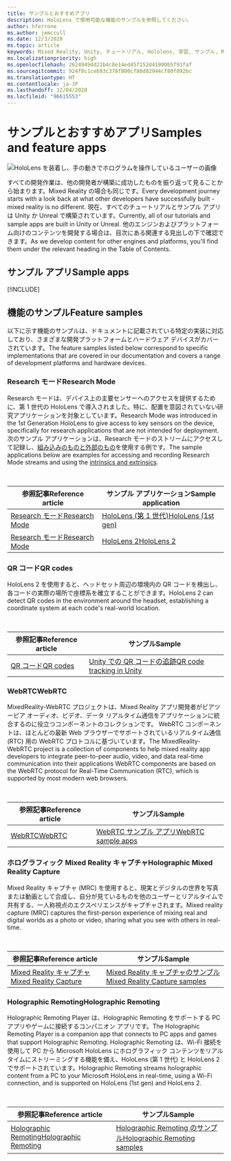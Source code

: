 ```yaml
---
title: サンプルとおすすめアプリ
description: HoloLens で使用可能な機能のサンプルを参照してください。
author: hferrone
ms.author: jemccull
ms.date: 12/3/2020
ms.topic: article
keywords: Mixed Reality, Unity, チュートリアル, Hololens, 学習, サンプル, MRTK, Research モード, HoloLens 2, QR コード, WebRTC, Mixed Reality キャプチャ, Holographic Remoting, UX Tools
ms.localizationpriority: high
ms.openlocfilehash: 2624949dd21b4c8e14ed45f152d41900b5f91faf
ms.sourcegitcommit: 924f8c1ceb93c378f800cf88d82944cf80f092bc
ms.translationtype: HT
ms.contentlocale: ja-JP
ms.lasthandoff: 12/04/2020
ms.locfileid: "96615553"
---
```

# <a name="samples-and-feature-apps"></a><span data-ttu-id="5a715-104">サンプルとおすすめアプリ</span><span class="sxs-lookup"><span data-stu-id="5a715-104">Samples and feature apps</span></span>

![HoloLens を装着し、手の動きでホログラムを操作しているユーザーの画像](unreal/images/unreal-developer.jpg)

<span data-ttu-id="5a715-106">すべての開発作業は、他の開発者が構築に成功したものを振り返って見ることから始まります。Mixed Reality の場合も同じです。</span><span class="sxs-lookup"><span data-stu-id="5a715-106">Every development journey starts with a look back at what other developers have successfully built - mixed reality is no different.</span></span> <span data-ttu-id="5a715-107">現在、すべてのチュートリアルとサンプル アプリは Unity か Unreal で構築されています。</span><span class="sxs-lookup"><span data-stu-id="5a715-107">Currently, all of our tutorials and sample apps are built in Unity or Unreal.</span></span> <span data-ttu-id="5a715-108">他のエンジンおよびプラットフォーム向けのコンテンツを開発する場合は、目次にある関連する見出しの下で確認できます。</span><span class="sxs-lookup"><span data-stu-id="5a715-108">As we develop content for other engines and platforms, you'll find them under the relevant heading in the Table of Contents.</span></span>

## <a name="sample-apps"></a><span data-ttu-id="5a715-109">サンプル アプリ</span><span class="sxs-lookup"><span data-stu-id="5a715-109">Sample apps</span></span>

[!INCLUDE[](includes/tabs-samples.md)]

## <a name="feature-samples"></a><span data-ttu-id="5a715-110">機能のサンプル</span><span class="sxs-lookup"><span data-stu-id="5a715-110">Feature samples</span></span>

<span data-ttu-id="5a715-111">以下に示す機能のサンプルは、ドキュメントに記載されている特定の実装に対応しており、さまざまな開発プラットフォームとハードウェア デバイスがカバーされています。</span><span class="sxs-lookup"><span data-stu-id="5a715-111">The feature samples listed below correspond to specific implementations that are covered in our documentation and covers a range of development platforms and hardware devices.</span></span>

### <a name="research-mode"></a><span data-ttu-id="5a715-112">Research モード</span><span class="sxs-lookup"><span data-stu-id="5a715-112">Research Mode</span></span>

<span data-ttu-id="5a715-113">Research モードは、デバイス上の主要センサーへのアクセスを提供するために、第 1 世代の HoloLens で導入されました。特に、配置を意図されていない研究アプリケーションを対象としています。</span><span class="sxs-lookup"><span data-stu-id="5a715-113">Research Mode was introduced in the 1st Generation HoloLens to give access to key sensors on the device, specifically for research applications that are not intended for deployment.</span></span> <span data-ttu-id="5a715-114">次のサンプル アプリケーションは、Research モードのストリームにアクセスして記録し、[組み込みのものと外部のもの](https://docs.microsoft.com/windows/mixed-reality/locatable-camera#locating-the-device-camera-in-the-world)を使用する例です。</span><span class="sxs-lookup"><span data-stu-id="5a715-114">The sample applications below are examples for accessing and recording Research Mode streams and using the [intrinsics and extrinsics](https://docs.microsoft.com/windows/mixed-reality/locatable-camera#locating-the-device-camera-in-the-world).</span></span>

<br>

| <span data-ttu-id="5a715-115">参照記事</span><span class="sxs-lookup"><span data-stu-id="5a715-115">Reference article</span></span> | <span data-ttu-id="5a715-116">サンプル アプリケーション</span><span class="sxs-lookup"><span data-stu-id="5a715-116">Sample application</span></span> |
| --- | --- |
| [<span data-ttu-id="5a715-117">Research モード</span><span class="sxs-lookup"><span data-stu-id="5a715-117">Research Mode</span></span>](platform-capabilities-and-apis/research-mode.md) | [<span data-ttu-id="5a715-118">HoloLens (第 1 世代)</span><span class="sxs-lookup"><span data-stu-id="5a715-118">HoloLens (1st gen)</span></span>](https://github.com/microsoft/HoloLensForCV/tree/master/Samples) |
| [<span data-ttu-id="5a715-119">Research モード</span><span class="sxs-lookup"><span data-stu-id="5a715-119">Research Mode</span></span>](platform-capabilities-and-apis/research-mode.md) | [<span data-ttu-id="5a715-120">HoloLens 2</span><span class="sxs-lookup"><span data-stu-id="5a715-120">HoloLens 2</span></span>](https://github.com/microsoft/HoloLens2ForCV/tree/main/Samples) |

### <a name="qr-codes"></a><span data-ttu-id="5a715-121">QR コード</span><span class="sxs-lookup"><span data-stu-id="5a715-121">QR codes</span></span>

<span data-ttu-id="5a715-122">HoloLens 2 を使用すると、ヘッドセット周辺の環境内の QR コードを検出し、各コードの実際の場所で座標系を確立することができます。</span><span class="sxs-lookup"><span data-stu-id="5a715-122">HoloLens 2 can detect QR codes in the environment around the headset, establishing a coordinate system at each code's real-world location.</span></span>

<br>

| <span data-ttu-id="5a715-123">参照記事</span><span class="sxs-lookup"><span data-stu-id="5a715-123">Reference article</span></span> | <span data-ttu-id="5a715-124">サンプル</span><span class="sxs-lookup"><span data-stu-id="5a715-124">Sample</span></span> |
| --- | --- |
| [<span data-ttu-id="5a715-125">QR コード</span><span class="sxs-lookup"><span data-stu-id="5a715-125">QR codes</span></span>](platform-capabilities-and-apis/qr-code-tracking.md) | [<span data-ttu-id="5a715-126">Unity での QR コードの追跡</span><span class="sxs-lookup"><span data-stu-id="5a715-126">QR code tracking in Unity</span></span>](https://github.com/chgatla-microsoft/QRTracking/tree/master/SampleQRCodes) |

### <a name="webrtc"></a><span data-ttu-id="5a715-127">WebRTC</span><span class="sxs-lookup"><span data-stu-id="5a715-127">WebRTC</span></span>

<span data-ttu-id="5a715-128">MixedReality-WebRTC プロジェクトは、Mixed Reality アプリ開発者がピアツーピア オーディオ、ビデオ、データ リアルタイム通信をアプリケーションに統合するのに役立つコンポーネントのコレクションです。 WebRTC コンポーネントは、ほとんどの最新 Web ブラウザーでサポートされているリアルタイム通信 (RTC) 用の WebRTC プロトコルに基づいています。</span><span class="sxs-lookup"><span data-stu-id="5a715-128">The MixedReality-WebRTC project is a collection of components to help mixed reality app developers to integrate peer-to-peer audio, video, and data real-time communication into their applications WebRTC components are based on the WebRTC protocol for Real-Time Communication (RTC), which is supported by most modern web browsers.</span></span>

<br>

| <span data-ttu-id="5a715-129">参照記事</span><span class="sxs-lookup"><span data-stu-id="5a715-129">Reference article</span></span> | <span data-ttu-id="5a715-130">サンプル</span><span class="sxs-lookup"><span data-stu-id="5a715-130">Sample</span></span> |
| --- | --- |
| [<span data-ttu-id="5a715-131">WebRTC</span><span class="sxs-lookup"><span data-stu-id="5a715-131">WebRTC</span></span>](https://microsoft.github.io/MixedReality-WebRTC) | [<span data-ttu-id="5a715-132">WebRTC サンプル アプリ</span><span class="sxs-lookup"><span data-stu-id="5a715-132">WebRTC sample apps</span></span>](https://github.com/microsoft/MixedReality-WebRTC/tree/master/examples) |

### <a name="holographic-mixed-reality-capture"></a><span data-ttu-id="5a715-133">ホログラフィック Mixed Reality キャプチャ</span><span class="sxs-lookup"><span data-stu-id="5a715-133">Holographic Mixed Reality Capture</span></span>

<span data-ttu-id="5a715-134">Mixed Reality キャプチャ (MRC) を使用すると、現実とデジタルの世界を写真または動画として合成し、自分が見ているものを他のユーザーとリアルタイムで共有する、一人称視点のエクスペリエンスがキャプチャされます。</span><span class="sxs-lookup"><span data-stu-id="5a715-134">Mixed reality capture (MRC) captures the first-person experience of mixing real and digital worlds as a photo or video, sharing what you see with others in real-time.</span></span>

<br>

| <span data-ttu-id="5a715-135">参照記事</span><span class="sxs-lookup"><span data-stu-id="5a715-135">Reference article</span></span> | <span data-ttu-id="5a715-136">サンプル</span><span class="sxs-lookup"><span data-stu-id="5a715-136">Sample</span></span> |
| --- | --- |
| [<span data-ttu-id="5a715-137">Mixed Reality キャプチャ</span><span class="sxs-lookup"><span data-stu-id="5a715-137">Mixed Reality Capture</span></span>](platform-capabilities-and-apis/mixed-reality-capture-for-developers.md) | [<span data-ttu-id="5a715-138">Mixed Reality キャプチャのサンプル</span><span class="sxs-lookup"><span data-stu-id="5a715-138">Mixed Reality Capture samples</span></span>](https://docs.microsoft.com/samples/microsoft/windows-universal-samples/holographicmixedrealitycapture/) |

### <a name="holographic-remoting"></a><span data-ttu-id="5a715-139">Holographic Remoting</span><span class="sxs-lookup"><span data-stu-id="5a715-139">Holographic Remoting</span></span>

<span data-ttu-id="5a715-140">Holographic Remoting Player は、Holographic Remoting をサポートする PC アプリやゲームに接続するコンパニオン アプリです。</span><span class="sxs-lookup"><span data-stu-id="5a715-140">The Holographic Remoting Player is a companion app that connects to PC apps and games that support Holographic Remoting.</span></span> <span data-ttu-id="5a715-141">Holographic Remoting は、Wi-Fi 接続を使用して PC から Microsoft HoloLens にホログラフィック コンテンツをリアルタイムにストリーミングする機能を備え、HoloLens (第 1 世代) と HoloLens 2 でサポートされています。</span><span class="sxs-lookup"><span data-stu-id="5a715-141">Holographic Remoting streams holographic content from a PC to your Microsoft HoloLens in real-time, using a Wi-Fi connection, and is supported on HoloLens (1st gen) and HoloLens 2.</span></span>

<br>

| <span data-ttu-id="5a715-142">参照記事</span><span class="sxs-lookup"><span data-stu-id="5a715-142">Reference article</span></span> | <span data-ttu-id="5a715-143">サンプル</span><span class="sxs-lookup"><span data-stu-id="5a715-143">Sample</span></span> |
| --- | --- |
| [<span data-ttu-id="5a715-144">Holographic Remoting</span><span class="sxs-lookup"><span data-stu-id="5a715-144">Holographic Remoting</span></span>](platform-capabilities-and-apis/holographic-remoting-player.md) | [<span data-ttu-id="5a715-145">Holographic Remoting のサンプル</span><span class="sxs-lookup"><span data-stu-id="5a715-145">Holographic Remoting samples</span></span>](https://github.com/microsoft/MixedReality-HolographicRemoting-Samples) |